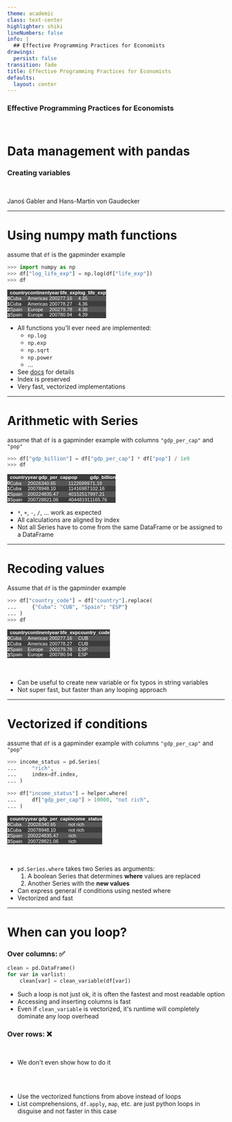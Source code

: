 ```yaml
---
theme: academic
class: text-center
highlighter: shiki
lineNumbers: false
info: |
  ## Effective Programming Practices for Economists
drawings:
  persist: false
transition: fade
title: Effective Programming Practices for Economists
defaults:
  layout: center
---
```


### Effective Programming Practices for Economists

<br>

# Data management with pandas

### Creating variables

<br>


Janoś Gabler and Hans-Martin von Gaudecker

---

# Using numpy math functions


<div class="flex gap-12">
<div>

assume that `df` is the gapminder example

```python
>>> import numpy as np
>>> df["log_life_exp"] = np.log(df["life_exp"])
>>> df
```

<style type="text/css">
#T_06533   {
  margin: 0;
  font-family: "Helvetica", "Helvetica", sans-serif;
  border-collapse: collapse;
  border: none;
  font-size: 80%;
  color: #fff;
}
#T_06533 thead {
  background-color: #3d3d3d;
}
#T_06533 tbody tr:nth-child(even) {
  background-color: #3d3d3d;
}
#T_06533 tbody tr:nth-child(odd) {
  background-color: #565656;
}
#T_06533 td {
  padding: 0em;
}
#T_06533 th {
  font-weight: bold;
  text-align: left;
  padding: 0em;
}
#T_06533 caption {
  caption-side: bottom;
}
</style>
<table id="T_06533">
  <thead>
    <tr>
      <th class="blank level0" >&nbsp;</th>
      <th id="T_06533_level0_col0" class="col_heading level0 col0" >country</th>
      <th id="T_06533_level0_col1" class="col_heading level0 col1" >continent</th>
      <th id="T_06533_level0_col2" class="col_heading level0 col2" >year</th>
      <th id="T_06533_level0_col3" class="col_heading level0 col3" >life_exp</th>
      <th id="T_06533_level0_col4" class="col_heading level0 col4" >log_life_exp</th>
    </tr>
  </thead>
  <tbody>
    <tr>
      <th id="T_06533_level0_row0" class="row_heading level0 row0" >0</th>
      <td id="T_06533_row0_col0" class="data row0 col0" >Cuba</td>
      <td id="T_06533_row0_col1" class="data row0 col1" >Americas</td>
      <td id="T_06533_row0_col2" class="data row0 col2" >2002</td>
      <td id="T_06533_row0_col3" class="data row0 col3" >77.16</td>
      <td id="T_06533_row0_col4" class="data row0 col4" >4.35</td>
    </tr>
    <tr>
      <th id="T_06533_level0_row1" class="row_heading level0 row1" >1</th>
      <td id="T_06533_row1_col0" class="data row1 col0" >Cuba</td>
      <td id="T_06533_row1_col1" class="data row1 col1" >Americas</td>
      <td id="T_06533_row1_col2" class="data row1 col2" >2007</td>
      <td id="T_06533_row1_col3" class="data row1 col3" >78.27</td>
      <td id="T_06533_row1_col4" class="data row1 col4" >4.36</td>
    </tr>
    <tr>
      <th id="T_06533_level0_row2" class="row_heading level0 row2" >2</th>
      <td id="T_06533_row2_col0" class="data row2 col0" >Spain</td>
      <td id="T_06533_row2_col1" class="data row2 col1" >Europe</td>
      <td id="T_06533_row2_col2" class="data row2 col2" >2002</td>
      <td id="T_06533_row2_col3" class="data row2 col3" >79.78</td>
      <td id="T_06533_row2_col4" class="data row2 col4" >4.38</td>
    </tr>
    <tr>
      <th id="T_06533_level0_row3" class="row_heading level0 row3" >3</th>
      <td id="T_06533_row3_col0" class="data row3 col0" >Spain</td>
      <td id="T_06533_row3_col1" class="data row3 col1" >Europe</td>
      <td id="T_06533_row3_col2" class="data row3 col2" >2007</td>
      <td id="T_06533_row3_col3" class="data row3 col3" >80.94</td>
      <td id="T_06533_row3_col4" class="data row3 col4" >4.39</td>
    </tr>
  </tbody>
</table>



</div>
<div>

- All functions you'll ever need are implemented:
  - `np.log`
  - `np.exp`
  - `np.sqrt`
  - `np.power`
  - ...
- See [docs](https://numpy.org/doc/stable/reference/routines.math.html) for details
- Index is preserved
- Very fast, vectorized implementations


</div>
</div>

---

# Arithmetic with Series


<div class="flex gap-12">
<div>

assume that `df` is a gapminder example
with columns `"gdp_per_cap"` and `"pop"`

```python
>>> df["gdp_billion"] = df["gdp_per_cap"] * df["pop"] / 1e9
>>> df
```

<style type="text/css">
#T_7413b   {
  margin: 0;
  font-family: "Helvetica", "Helvetica", sans-serif;
  border-collapse: collapse;
  border: none;
  font-size: 80%;
  color: #fff;
}
#T_7413b thead {
  background-color: #3d3d3d;
}
#T_7413b tbody tr:nth-child(even) {
  background-color: #3d3d3d;
}
#T_7413b tbody tr:nth-child(odd) {
  background-color: #565656;
}
#T_7413b td {
  padding: 0em;
}
#T_7413b th {
  font-weight: bold;
  text-align: left;
  padding: 0em;
}
#T_7413b caption {
  caption-side: bottom;
}
</style>
<table id="T_7413b">
  <thead>
    <tr>
      <th class="blank level0" >&nbsp;</th>
      <th id="T_7413b_level0_col0" class="col_heading level0 col0" >country</th>
      <th id="T_7413b_level0_col1" class="col_heading level0 col1" >year</th>
      <th id="T_7413b_level0_col2" class="col_heading level0 col2" >gdp_per_cap</th>
      <th id="T_7413b_level0_col3" class="col_heading level0 col3" >pop</th>
      <th id="T_7413b_level0_col4" class="col_heading level0 col4" >gdp_billion</th>
    </tr>
  </thead>
  <tbody>
    <tr>
      <th id="T_7413b_level0_row0" class="row_heading level0 row0" >0</th>
      <td id="T_7413b_row0_col0" class="data row0 col0" >Cuba</td>
      <td id="T_7413b_row0_col1" class="data row0 col1" >2002</td>
      <td id="T_7413b_row0_col2" class="data row0 col2" >6340.65</td>
      <td id="T_7413b_row0_col3" class="data row0 col3" >11226999</td>
      <td id="T_7413b_row0_col4" class="data row0 col4" >71.19</td>
    </tr>
    <tr>
      <th id="T_7413b_level0_row1" class="row_heading level0 row1" >1</th>
      <td id="T_7413b_row1_col0" class="data row1 col0" >Cuba</td>
      <td id="T_7413b_row1_col1" class="data row1 col1" >2007</td>
      <td id="T_7413b_row1_col2" class="data row1 col2" >8948.10</td>
      <td id="T_7413b_row1_col3" class="data row1 col3" >11416987</td>
      <td id="T_7413b_row1_col4" class="data row1 col4" >102.16</td>
    </tr>
    <tr>
      <th id="T_7413b_level0_row2" class="row_heading level0 row2" >2</th>
      <td id="T_7413b_row2_col0" class="data row2 col0" >Spain</td>
      <td id="T_7413b_row2_col1" class="data row2 col1" >2002</td>
      <td id="T_7413b_row2_col2" class="data row2 col2" >24835.47</td>
      <td id="T_7413b_row2_col3" class="data row2 col3" >40152517</td>
      <td id="T_7413b_row2_col4" class="data row2 col4" >997.21</td>
    </tr>
    <tr>
      <th id="T_7413b_level0_row3" class="row_heading level0 row3" >3</th>
      <td id="T_7413b_row3_col0" class="data row3 col0" >Spain</td>
      <td id="T_7413b_row3_col1" class="data row3 col1" >2007</td>
      <td id="T_7413b_row3_col2" class="data row3 col2" >28821.06</td>
      <td id="T_7413b_row3_col3" class="data row3 col3" >40448191</td>
      <td id="T_7413b_row3_col4" class="data row3 col4" >1165.76</td>
    </tr>
  </tbody>
</table>



</div>
<div>

- `*`, `+`, `-`, `/`, ... work as expected
- All calculations are aligned by index
- Not all Series have to come from the same DataFrame or be assigned to a DataFrame


</div>
</div>

---

# Recoding values



<div class="grid grid-cols-2 gap-4">
<div>

Assume that `df` is the gapminder example

```python
>>> df["country_code"] = df["country"].replace(
...     {"Cuba": "CUB", "Spain": "ESP"}
... )
>>> df
```

<style type="text/css">
#T_c4e60   {
  margin: 0;
  font-family: "Helvetica", "Helvetica", sans-serif;
  border-collapse: collapse;
  border: none;
  font-size: 80%;
  color: #fff;
}
#T_c4e60 thead {
  background-color: #3d3d3d;
}
#T_c4e60 tbody tr:nth-child(even) {
  background-color: #3d3d3d;
}
#T_c4e60 tbody tr:nth-child(odd) {
  background-color: #565656;
}
#T_c4e60 td {
  padding: 0em;
}
#T_c4e60 th {
  font-weight: bold;
  text-align: left;
  padding: 0em;
}
#T_c4e60 caption {
  caption-side: bottom;
}
</style>
<table id="T_c4e60">
  <thead>
    <tr>
      <th class="blank level0" >&nbsp;</th>
      <th id="T_c4e60_level0_col0" class="col_heading level0 col0" >country</th>
      <th id="T_c4e60_level0_col1" class="col_heading level0 col1" >continent</th>
      <th id="T_c4e60_level0_col2" class="col_heading level0 col2" >year</th>
      <th id="T_c4e60_level0_col3" class="col_heading level0 col3" >life_exp</th>
      <th id="T_c4e60_level0_col4" class="col_heading level0 col4" >country_code</th>
    </tr>
  </thead>
  <tbody>
    <tr>
      <th id="T_c4e60_level0_row0" class="row_heading level0 row0" >0</th>
      <td id="T_c4e60_row0_col0" class="data row0 col0" >Cuba</td>
      <td id="T_c4e60_row0_col1" class="data row0 col1" >Americas</td>
      <td id="T_c4e60_row0_col2" class="data row0 col2" >2002</td>
      <td id="T_c4e60_row0_col3" class="data row0 col3" >77.16</td>
      <td id="T_c4e60_row0_col4" class="data row0 col4" >CUB</td>
    </tr>
    <tr>
      <th id="T_c4e60_level0_row1" class="row_heading level0 row1" >1</th>
      <td id="T_c4e60_row1_col0" class="data row1 col0" >Cuba</td>
      <td id="T_c4e60_row1_col1" class="data row1 col1" >Americas</td>
      <td id="T_c4e60_row1_col2" class="data row1 col2" >2007</td>
      <td id="T_c4e60_row1_col3" class="data row1 col3" >78.27</td>
      <td id="T_c4e60_row1_col4" class="data row1 col4" >CUB</td>
    </tr>
    <tr>
      <th id="T_c4e60_level0_row2" class="row_heading level0 row2" >2</th>
      <td id="T_c4e60_row2_col0" class="data row2 col0" >Spain</td>
      <td id="T_c4e60_row2_col1" class="data row2 col1" >Europe</td>
      <td id="T_c4e60_row2_col2" class="data row2 col2" >2002</td>
      <td id="T_c4e60_row2_col3" class="data row2 col3" >79.78</td>
      <td id="T_c4e60_row2_col4" class="data row2 col4" >ESP</td>
    </tr>
    <tr>
      <th id="T_c4e60_level0_row3" class="row_heading level0 row3" >3</th>
      <td id="T_c4e60_row3_col0" class="data row3 col0" >Spain</td>
      <td id="T_c4e60_row3_col1" class="data row3 col1" >Europe</td>
      <td id="T_c4e60_row3_col2" class="data row3 col2" >2007</td>
      <td id="T_c4e60_row3_col3" class="data row3 col3" >80.94</td>
      <td id="T_c4e60_row3_col4" class="data row3 col4" >ESP</td>
    </tr>
  </tbody>
</table>


</div>
<div>

<br/>
<br/>

- Can be useful to create new variable or fix typos in string variables
- Not super fast, but faster than any looping approach

</div>
</div>


---

# Vectorized if conditions

<div class="grid grid-cols-2 gap-4">
<div>

assume that `df` is a gapminder example
with columns `"gdp_per_cap"` and `"pop"`

```python
>>> income_status = pd.Series(
...     "rich",
...     index=df.index,
... )

>>> df["income_status"] = helper.where(
...     df["gdp_per_cap"] > 10000, "not rich",
... )
```

<style type="text/css">
#T_d7a4a   {
  margin: 0;
  font-family: "Helvetica", "Helvetica", sans-serif;
  border-collapse: collapse;
  border: none;
  font-size: 80%;
  color: #fff;
}
#T_d7a4a thead {
  background-color: #3d3d3d;
}
#T_d7a4a tbody tr:nth-child(even) {
  background-color: #3d3d3d;
}
#T_d7a4a tbody tr:nth-child(odd) {
  background-color: #565656;
}
#T_d7a4a td {
  padding: 0em;
}
#T_d7a4a th {
  font-weight: bold;
  text-align: left;
  padding: 0em;
}
#T_d7a4a caption {
  caption-side: bottom;
}
</style>
<table id="T_d7a4a">
  <thead>
    <tr>
      <th class="blank level0" >&nbsp;</th>
      <th id="T_d7a4a_level0_col0" class="col_heading level0 col0" >country</th>
      <th id="T_d7a4a_level0_col1" class="col_heading level0 col1" >year</th>
      <th id="T_d7a4a_level0_col2" class="col_heading level0 col2" >gdp_per_cap</th>
      <th id="T_d7a4a_level0_col3" class="col_heading level0 col3" >income_status</th>
    </tr>
  </thead>
  <tbody>
    <tr>
      <th id="T_d7a4a_level0_row0" class="row_heading level0 row0" >0</th>
      <td id="T_d7a4a_row0_col0" class="data row0 col0" >Cuba</td>
      <td id="T_d7a4a_row0_col1" class="data row0 col1" >2002</td>
      <td id="T_d7a4a_row0_col2" class="data row0 col2" >6340.65</td>
      <td id="T_d7a4a_row0_col3" class="data row0 col3" >not rich</td>
    </tr>
    <tr>
      <th id="T_d7a4a_level0_row1" class="row_heading level0 row1" >1</th>
      <td id="T_d7a4a_row1_col0" class="data row1 col0" >Cuba</td>
      <td id="T_d7a4a_row1_col1" class="data row1 col1" >2007</td>
      <td id="T_d7a4a_row1_col2" class="data row1 col2" >8948.10</td>
      <td id="T_d7a4a_row1_col3" class="data row1 col3" >not rich</td>
    </tr>
    <tr>
      <th id="T_d7a4a_level0_row2" class="row_heading level0 row2" >2</th>
      <td id="T_d7a4a_row2_col0" class="data row2 col0" >Spain</td>
      <td id="T_d7a4a_row2_col1" class="data row2 col1" >2002</td>
      <td id="T_d7a4a_row2_col2" class="data row2 col2" >24835.47</td>
      <td id="T_d7a4a_row2_col3" class="data row2 col3" >rich</td>
    </tr>
    <tr>
      <th id="T_d7a4a_level0_row3" class="row_heading level0 row3" >3</th>
      <td id="T_d7a4a_row3_col0" class="data row3 col0" >Spain</td>
      <td id="T_d7a4a_row3_col1" class="data row3 col1" >2007</td>
      <td id="T_d7a4a_row3_col2" class="data row3 col2" >28821.06</td>
      <td id="T_d7a4a_row3_col3" class="data row3 col3" >rich</td>
    </tr>
  </tbody>
</table>



</div>
<div>

<br/>
<br/>

- `pd.Series.where` takes two Series as arguments:
  1. A boolean Series that determines **where** values are replaced
  2. Another Series with the **new values**
- Can express general if conditions using nested where
- Vectorized and fast


</div>
</div>



---

# When can you loop?

<div class="grid grid-cols-2 gap-12">
<div>

### Over columns: ✅

```python
clean = pd.DataFrame()
for var in varlist:
    clean[var] = clean_variable(df[var])
```

- Such a loop is not just ok, it is often the fastest and most readable option
- Accessing and inserting columns is fast
- Even if `clean_variable` is vectorized, it's runtime will completely dominate any loop overhead
</div>
<div>

###  Over rows: ❌

<br/>

- We don't even show how to do it

<br/>
<br/>

- Use the vectorized functions from above instead of loops
- List comprehensions, `df.apply`, `map`, etc. are just python loops in disguise and not
faster in this case


</div>
</div>
